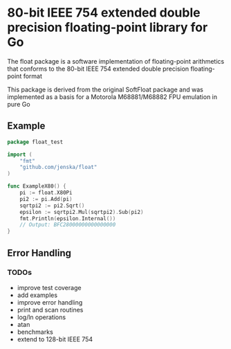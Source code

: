 # 80-bit IEEE 754 extended double precision floating-point library for Go

The float package is a software implementation of floating-point arithmetics that conforms to
the 80-bit IEEE 754 extended double precision floating-point format

This package is derived from the original SoftFloat package and was implemented as a basis for a Motorola M68881/M68882 FPU emulation in pure Go

## Example

```go
package float_test

import (
	"fmt"
    "github.com/jenska/float"
)

func ExampleX80() {
	pi := float.X80Pi
	pi2 := pi.Add(pi)
	sqrtpi2 := pi2.Sqrt()
	epsilon := sqrtpi2.Mul(sqrtpi2).Sub(pi2)
	fmt.Println(epsilon.Internal())
	// Output: BFC28000000000000000
}

```

## Error Handling

### TODOs
- improve test coverage
- add examples
- improve error handling
- print and scan routines
- log/ln operations
- atan
- benchmarks
- extend to 128-bit IEEE 754 